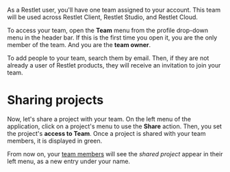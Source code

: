 As a Restlet user, you'll have one team assigned to your account. 
This team will be used across Restlet Client, Restlet Studio, and Restlet Cloud.

To access your team, open the **Team** menu from the profile drop-down menu in the header bar.
If this is the first time you open it, you are the only member of the team. And you are the **team owner**. 

To add people to your team, search them by email. Then, if they are not already a user of Restlet products,
they will receive an invitation to join your team.

<a class="anchor" name="sharing-projects"></a>
# Sharing projects
 
Now, let's share a project with your team. On the left menu of the application, click on a project's menu to use the **Share** action. 
Then, you set the project's **access to Team**. Once a project is shared with your team members, it is displayed in green.
 
From now on, your [team members](./team_member) will see the _shared project_ appear in their left menu, as a new entry under your name.

